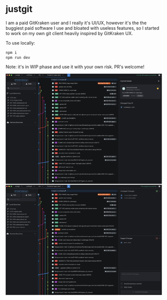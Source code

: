 # justgit

I am a paid GitKraken user and I really it's UI/UX, however it's the the buggiest paid software I use and bloated with useless features, so I started to work on my own git client heavily inspired by GitKraken UX.

To use locally:

```
npm i
npm run dev
```

Note: it's in WIP phase and use it with your own risk. PR's welcome!

![JustGit Screenshot](screenshots/1.png)
![JustGit Screenshot](screenshots/2.png)
